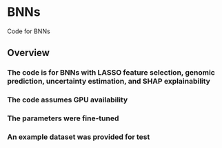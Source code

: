 # BNNs
Code for BNNs
## Overview
### The code is for BNNs with LASSO feature selection, genomic prediction, uncertainty estimation, and SHAP explainability
### The code assumes GPU availability
### The parameters were fine-tuned
### An example dataset was provided for test
